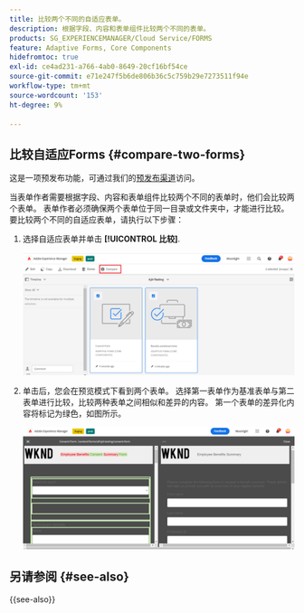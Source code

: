 ```yaml
---
title: 比较两个不同的自适应表单。
description: 根据字段、内容和表单组件比较两个不同的表单。
products: SG_EXPERIENCEMANAGER/Cloud Service/FORMS
feature: Adaptive Forms, Core Components
hidefromtoc: true
exl-id: ce4ad231-a766-4ab0-8649-20cf16bf54ce
source-git-commit: e71e247f5b6de806b36c5c759b29e7273511f94e
workflow-type: tm+mt
source-wordcount: '153'
ht-degree: 9%

---
```


## 比较自适应Forms {#compare-two-forms}

<span class="preview">这是一项预发布功能，可通过我们的[预发布渠道](https://experienceleague.adobe.com/docs/experience-manager-cloud-service/content/release-notes/prerelease.html#new-features)访问。</span>

当表单作者需要根据字段、内容和表单组件比较两个不同的表单时，他们会比较两个表单。 表单作者必须确保两个表单位于同一目录或文件夹中，才能进行比较。 要比较两个不同的自适应表单，请执行以下步骤：

1. 选择自适应表单并单击 **[!UICONTROL 比较]**.

   ![比较自适应表单](compare-two-forms.png)

1. 单击后，您会在预览模式下看到两个表单。 选择第一表单作为基准表单与第二表单进行比较，比较两种表单之间相似和差异的内容。 第一个表单的差异化内容将标记为绿色，如图所示。

   ![比较的表单](compared-forms.png)

## 另请参阅 {#see-also}

{{see-also}}

